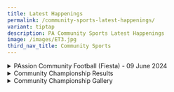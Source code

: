 ```yaml
---
title: Latest Happenings
permalink: /community-sports-latest-happenings/
variant: tiptap
description: PA Community Sports Latest Happenings
image: /images/ET3.jpg
third_nav_title: Community Sports
---
```

<div data-type="detailGroup" class="isomer-accordion isomer-accordion-white">
<details class="isomer-details">
<summary>PAssion Community Football (Fiesta) - 09 June 2024</summary>
<div data-type="detailsContent" class="isomer-details-content">
<p>Highlights of the Event</p>
<div class="iframe-wrapper">
<iframe style="border:none;overflow:hidden" height="476" width="267" allowfullscreen="true" frameborder="0" src="https://www.facebook.com/plugins/video.php?height=476&amp;href=https%3A%2F%2Fwww.facebook.com%2FedwintongSC%2Fvideos%2F1843637579443299%2F&amp;show_text=false&amp;width=267&amp;t=0"></iframe>
</div>
</div>
</details>
<details class="isomer-details">
<summary>Community Championship Results</summary>
<div data-type="detailsContent" class="isomer-details-content">
<p></p>
</div>
</details>
<details class="isomer-details">
<summary>Community Championship Gallery</summary>
<div data-type="detailsContent" class="isomer-details-content">
<p></p>
</div>
</details>
</div>
<p></p>
